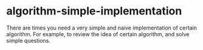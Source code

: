 # algorithm-simple-implementation
There are times you need a very simple and naive implementation of certain algorithm. For example, to review the idea of certain algorithm, and solve simple questions.

